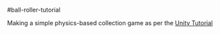 #ball-roller-tutorial

Making a simple physics-based collection game as per the [Unity Tutorial](https://unity3d.com/learn/tutorials/projects/roll-ball-tutorial)
